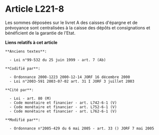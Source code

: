 # Article L221-8

Les sommes déposées sur le livret A des caisses d'épargne et de prévoyance sont centralisées à la caisse des dépôts et
consignations et bénéficient de la garantie de l'Etat.

**Liens relatifs à cet article**

	**Anciens textes**:

	  - Loi n°99-532 du 25 juin 1999 - art. 7 (Ab)

	**Codifié par**:

	  - Ordonnance 2000-1223 2000-12-14 JORF 16 décembre 2000
	  - Loi n°2003-591 2003-07-02 art. 31 I JORF 3 juillet 2003

	**Cité par**:

	  - Loi - art. 80 (M)
	  - Code monétaire et financier - art. L742-6-1 (V)
	  - Code monétaire et financier - art. L752-6-1 (V)
	  - Code monétaire et financier - art. L762-6-1 (V)

	**Modifié par**:

	  - Ordonnance n°2005-429 du 6 mai 2005 - art. 33 () JORF 7 mai 2005
